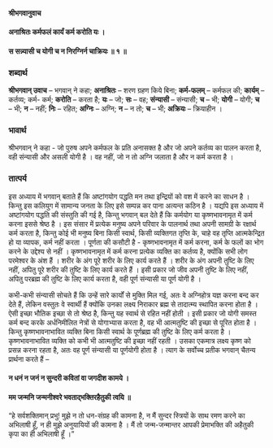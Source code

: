 #### श्रीभगवानुवाच
#### अनाश्रितः कर्मफलं कार्यं कर्म करोति यः ।
#### स सन्न्यासी च योगी च न निरग्निर्न चाक्रियः ॥ १ ॥

### शब्दार्थ

**श्रीभगवान्  उवाच** – भगवान् ने कहा; **अनाश्रितः** – शरण ग्रहण किये बिना; **कर्म-फलम्** – कर्मफल की; **कार्यम्** – कर्तव्य; कर्म- कर्म; **करोति** – करता है; **यः** – जो; **सः** – वह; **संन्यासी** – संन्यासी; **च** – भी; **योगी** – योगी; **च** – भी; **न** – नहीं; **निः** – रहित; **अग्निः** – अग्नि; **न** – न तो; **च** – भी; **अक्रियः** – क्रियाहीन ।

### भावार्थ

श्रीभगवान् ने कहा - जो पुरुष अपने कर्मफल के प्रति अनासक्त है और जो अपने कर्तव्य का पालन करता है, वही संन्यासी और असली योगी है । वह नहीं, जो न तो अग्नि जलाता है और न कर्म करता है ।

### तात्पर्य

इस अध्याय में भगवान् बताते हैं कि अष्टांगयोग पद्धति मन तथा इन्द्रियों को वश में करने का साधन है । किन्तु इस कलियुग में सामान्य जनता के लिए इसे सम्पन्न कर पाना अत्यन्त कठिन है । यद्यपि इस अध्याय में अष्टांगयोग पद्धति की संस्तुति की गई है, किन्तु भगवान् बल देते हैं कि कर्मयोग या कृष्णभावनामृत में कर्म करना इससे श्रेष्ठ है । इस संसार में प्रत्येक मनुष्य अपने परिवार के पालनार्थ तथा अपनी सामग्री के रक्षार्थ कर्म करता है, किन्तु कोई भी मनुष्य बिना किसी स्वार्थ, किसी व्यक्तिगत तृप्ति के, चाहे वह तृप्ति आत्मकेन्द्रित हो या व्यापक, कर्म नहीं करता । पूर्णता की कसौटी है - कृष्णभावनामृत में कर्म करना, कर्म के फलों का भोग करने के उद्देश्य से नहीं । कृष्णभावनामृत में कर्म करना प्रत्येक व्यक्ति का कर्तव्य है, क्योंकि सभी लोग परमेश्वर के अंश हैं । शरीर के अंग पूरे शरीर के लिए कार्य करते हैं । शरीर के अंग अपनी तुष्टि के लिए नहीं, अपितु पूरे शरीर की तुष्टि के लिए कार्य करते हैं । इसी प्रकार जो जीव अपनी तुष्टि के लिए नहीं, अपितु परब्रह्म की तुष्टि के लिए कार्य करता है, वही पूर्ण संन्यासी या पूर्ण योगी है ।

कभी-कभी संन्यासी सोचते हैं कि उन्हें सारे कार्यों से मुक्ति मिल गई, अतः वे अग्निहोत्र यज्ञ करना बन्द कर देते हैं, लेकिन वस्तुतः वे स्वार्थी हैं क्योंकि उनका लक्ष्य निराकार ब्रह्म से तादात्म्य स्थापित करना होता है । ऐसी इच्छा भौतिक इच्छा से तो श्रेष्ठ है, किन्तु यह स्वार्थ से रहित नहीं होती । इसी प्रकार जो योगी समस्त कर्म बन्द करके अर्धनिमीलित नेत्रों से योगाभ्यास करता है, वह भी आत्मतुष्टि की इच्छा से पूरित होता है । किन्तु कृष्णभावनाभावित व्यक्ति बिना किसी स्वार्थ के पूर्णब्रह्म की तुष्टि के लिए कर्म करता है । कृष्णभावनाभावित व्यक्ति को कभी भी आत्मतुष्टि की इच्छा नहीं रहती । उसका एकमात्र लक्ष्य कृष्ण को प्रसन्न करना रहता है, अतः वह पूर्ण संन्यासी या पूर्णयोगी होता है । त्याग के सर्वोच्च प्रतीक भगवान् चैतन्य प्रार्थना करते हैं –

#### न धनं न जनं न सुन्दरी कवितां वा जगदीश कामये ।
#### मम जन्मनि जन्मनीश्वरे भवताद्भक्तिरहैतुकी त्वयि ॥

“हे सर्वशक्तिमान् प्रभु! मुझे न तो धन-संग्रह की कामना है, न मैं सुन्दर स्त्रियों के साथ रमण करने का अभिलाषी हूँ, न ही मुझे अनुयायियों की कामना है । मैं तो जन्म-जन्मान्तर आपकी प्रेमाभक्ति की अहैतुकी कृपा का ही अभिलाषी हूँ ।”